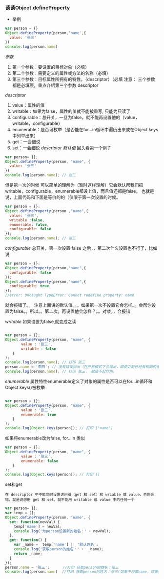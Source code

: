 
### 谈谈Object.defineProperty
* 举例

```js
var person = {}
Object.defineProperty(person,'name',{
  value: '张三'
})
console.log(person.name)
```
*参数*
  1. 第一个参数：要设置的目标对象（必填）
  2. 第二个参数：需要定义的属性或方法的名称（必填）
  3. 第三个参数：目标属性所拥有的特性。（descriptor）（必填
  注意： 三个参数都是必填项，重点介绍第三个参数 descriptor

*descriptor*
  1. value：属性的值
  2. writable：如果为false，属性的值就不能被重写, 只能为只读了
  3. configurable：总开关，一旦为false，就不能再设置他的（value，writable，configurable）
  4. enumerable：是否可枚举（是否能在for...in循环中遍历出来或在Object.keys中列举出来）
  5. get：一会细说
  6. set：一会细说
*descriptor 默认值*
回头看第一个例子

``` js
var person= {};
Object.defineProperty(person, "name", {
  value: '张三'
})
console.log(person.name); // 张三

```

但是第一次的时候 可以简单的理解为（暂时这样理解）它会默认帮我们把writable，configurable，enumerable都设上值，而且值还都是false。
也就是说，上面代码和下面是等价的的（仅限于第一次设置的时候。

```js
var person = {};
Object.defineProperty(person ,"name",{
  value: '张三',
  writable :false,
  enumerable: false,
  configurable: false
});
console.log(person.name); // 张三

```
*configurable*
总开关，第一次设置 false 之后，，第二次什么设置也不行了，比如说

```js
var person = {};
Object.defineProperty(person,"name",{
  configurable: false
});
Object.defineProperty(person,"name",{
  configurable: true
});
//error: Uncaught TypeError: Cannot redefine property: name
```
就会报错了。。
注意上面讲的默认值。。。如果第一次不设置它会怎样。。会帮你设置为false。。所以。。第二次。再设置他会怎样？。。对喽，，会报错

*writable*
如果设置为false,就变成之读

```js

var person = {}; 
Object.defineProperty(person, "name", { 
    　　value : '张三',
    　　writable : false 
　　}
);
console.log(person.name); // 打印 张三
person.name = '李四'; // 没有错误抛出（在严格模式下会抛出，即使之前已经有相同的值）
console.log(person.name); // 打印 张三， 赋值不起作用。

```
*enumerable*
属性特性enumerable定义了对象的属性是否可以在for...in循环和Object.keys()被枚举

```js

var person = {}; 
Object.defineProperty(person, "name", { 
    　　value : '张三',
    　　enumerable: true
　　}
);
console.log(Object.keys(person)); // 打印 ["name"]
```

如果将enumerable改为false, for...in 类似

```js
var person = {}; 
Object.defineProperty(person, "name", { 
    　　value : '张三',
    　　enumerable: false
　　}
);
console.log(Object.keys(person)); // 打印 []

```

set和get

`在 descriptor 中不能同时设置访问器（get 和 set）和 wriable 或 value，否则会错，就是说想用 get 和 set，就不能用 writable 或 value 中的任何一个`
```js
var person= {};
var temp = [];
Object.defineProperty(person, 'name', {
  set: function(newVal) {
    temp['name'] = newVal;
    console.log('为person设置新的姓名：' + newVal);
  },
  get: function() {
    var _name =  temp['name'] || '默认姓名';
    console.log('获取person的姓名：' +  _name);
    return _name;
  }
});
person.name = '张三';      //打印 获取person的姓名：张三
console.log(person.name)  //打印 获取person的姓名：张三(如果不设置name，这里会打印'默认姓名')
```

